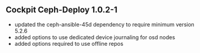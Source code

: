 ## Cockpit Ceph-Deploy 1.0.2-1

* updated the ceph-ansible-45d dependency to require minimum version 5.2.6
* added options to use dedicated device journaling for osd nodes
* added options required to use offline repos